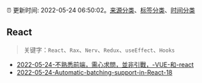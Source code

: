 :alarm_clock: 更新时间: 2022-05-24 06:50:02。[来源分类](../README.md)、[标签分类](../TAGS.md)、[时间分类](../TIMELINE.md)

## React


> 关键字：`React`、`Rax`、`Nerv`、`Redux`、`useEffect`、`Hooks`



- [2022-05-24-不熟悉前端，需心求問，並非引戰，-VUE-和-react](https://www.v2ex.com/t/854956) 
- [2022-05-24-Automatic-batching-support-in-React-18](https://toutiao.io/k/hf6stjj) 